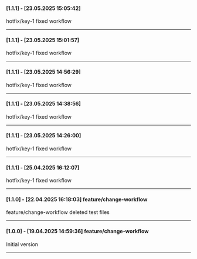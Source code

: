#### [1.1.1] - [23.05.2025 15:05:42]     
hotfix/key-1 fixed workflow

---
#### [1.1.1] - [23.05.2025 15:01:57]     
hotfix/key-1 fixed workflow

---
#### [1.1.1] - [23.05.2025 14:56:29]     
hotfix/key-1 fixed workflow

---
#### [1.1.1] - [23.05.2025 14:38:56]     
hotfix/key-1 fixed workflow

---
#### [1.1.1] - [23.05.2025 14:26:00]     
hotfix/key-1 fixed workflow

---
#### [1.1.1] - [25.04.2025 16:12:07]     
hotfix/key-1 fixed workflow

---
#### [1.1.0] - [22.04.2025 16:18:03]    feature/change-workflow 
feature/change-workflow deleted test files

---
#### [1.0.0] - [19.04.2025 14:59:36]    feature/change-workflow 
Initial version

---
